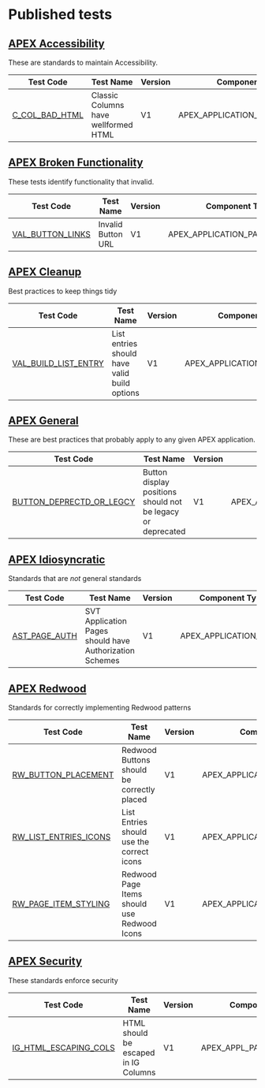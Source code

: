 # Published tests

## [APEX Accessibility](APEX_ACCESSIBILITY/STANDARD-APEX_ACCESSIBILITY.json)
These are standards to maintain Accessibility.

| Test Code | Test Name | Version | Component Type |
|-----------|-----------|---------|----------------|
| [C_COL_BAD_HTML](APEX_ACCESSIBILITY/tests/C_COL_BAD_HTML.json) |  Classic Columns have wellformed HTML | V1 | APEX_APPLICATION_PAGE_RPT_COLS |

## [APEX Broken Functionality](APEX_BROKEN_FUNCTIONALITY/STANDARD-APEX_BROKEN_FUNCTIONALITY.json)
These tests identify functionality that invalid.

| Test Code | Test Name | Version | Component Type |
|-----------|-----------|---------|----------------|
| [VAL_BUTTON_LINKS](APEX_BROKEN_FUNCTIONALITY/tests/VAL_BUTTON_LINKS.json) |  Invalid Button URL | V1 | APEX_APPLICATION_PAGE_BUTTONS |

## [APEX Cleanup](APEX_CLEANUP/STANDARD-APEX_CLEANUP.json)
Best practices to keep things tidy

| Test Code | Test Name | Version | Component Type |
|-----------|-----------|---------|----------------|
| [VAL_BUILD_LIST_ENTRY](APEX_CLEANUP/tests/VAL_BUILD_LIST_ENTRY.json) |  List entries should have valid build options | V1 | APEX_APPLICATION_LIST_ENTRIES |

## [APEX General](APEX_GENERAL/STANDARD-APEX_GENERAL.json)
These are best practices that probably apply to any given APEX application.

| Test Code | Test Name | Version | Component Type |
|-----------|-----------|---------|----------------|
| [BUTTON_DEPRECTD_OR_LEGCY](APEX_GENERAL/tests/BUTTON_DEPRECTD_OR_LEGCY.json) |  Button display positions should not be legacy or deprecated | V1 | APEX_APPLICATION_PAGE_BUTTONS |

## [APEX Idiosyncratic](APEX_IDIOSYNCRATIC/STANDARD-APEX_IDIOSYNCRATIC.json)
Standards that are *not* general standards

| Test Code | Test Name | Version | Component Type |
|-----------|-----------|---------|----------------|
| [AST_PAGE_AUTH](APEX_IDIOSYNCRATIC/tests/AST_PAGE_AUTH.json) |  SVT Application Pages should have Authorization Schemes | V1 | APEX_APPLICATION_PAGES |

## [APEX Redwood](APEX_REDWOOD/STANDARD-APEX_REDWOOD.json)
Standards for correctly implementing Redwood patterns

| Test Code | Test Name | Version | Component Type |
|-----------|-----------|---------|----------------|
| [RW_BUTTON_PLACEMENT](APEX_REDWOOD/tests/RW_BUTTON_PLACEMENT.json) |  Redwood Buttons should be correctly placed | V1 | APEX_APPLICATION_PAGE_BUTTONS |
| [RW_LIST_ENTRIES_ICONS](APEX_REDWOOD/tests/RW_LIST_ENTRIES_ICONS.json) |  List Entries should use the correct icons | V1 | APEX_APPLICATION_LIST_ENTRIES |
| [RW_PAGE_ITEM_STYLING](APEX_REDWOOD/tests/RW_PAGE_ITEM_STYLING.json) |  Redwood Page Items should use Redwood Icons | V1 | APEX_APPLICATION_PAGE_ITEMS |

## [APEX Security](APEX_SECURITY/STANDARD-APEX_SECURITY.json)
These standards enforce security

| Test Code | Test Name | Version | Component Type |
|-----------|-----------|---------|----------------|
| [IG_HTML_ESCAPING_COLS](APEX_SECURITY/tests/IG_HTML_ESCAPING_COLS.json) |  HTML should be escaped in IG Columns | V1 | APEX_APPL_PAGE_IG_COLUMNS |

    
